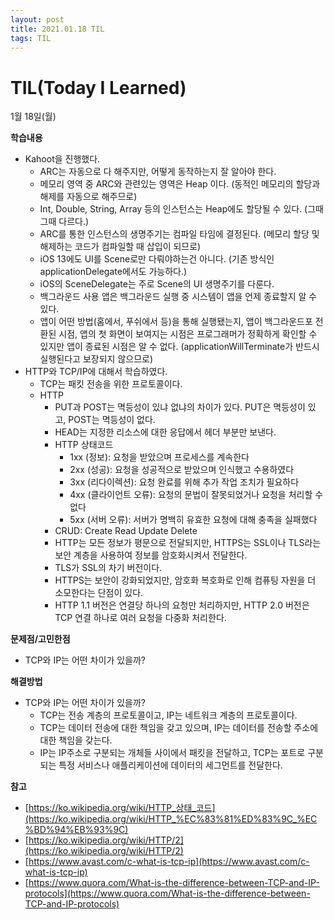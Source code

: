 ```yaml
---
layout: post
title: 2021.01.18 TIL
tags: TIL
---
```

# TIL(Today I Learned)

1월 18일(월)

**학습내용**

- Kahoot을 진행했다.
    - ARC는 자동으로 다 해주지만, 어떻게 동작하는지 잘 알아야 한다.
    - 메모리 영역 중 ARC와 관련있는 영역은 Heap 이다. (동적인 메모리의 할당과 해제를 자동으로 해주므로)
    - Int, Double, String, Array 등의 인스턴스는 Heap에도 할당될 수 있다. (그때 그때 다르다.)
    - ARC를 통한 인스턴스의 생명주기는 컴파일 타임에 결정된다. (메모리 할당 및 해제하는 코드가 컴파일할 때 삽입이 되므로)
    - iOS 13에도 UI를 Scene로만 다뤄야하는건 아니다. (기존 방식인 applicationDelegate에서도  가능하다.)
    - iOS의 SceneDelegate는 주로 Scene의 UI 생명주기를 다룬다.
    - 백그라운드 사용 앱은 백그라운드 실행 중 시스템이 앱을 언제 종료할지 알 수 있다.
    - 앱이 어떤 방법(홈에서, 푸쉬에서 등)을 통해 실행됐는지, 앱이 백그라운드포 전환된 시점, 앱의 첫 화면이 보여지는 시점은 프로그래머가 정확하게 확인할 수 있지만 앱이 종료된 시점은 알 수 없다. (applicationWillTerminate가 반드시 실행된다고 보장되지 않으므로)
- HTTP와 TCP/IP에 대해서 학습하였다.
    - TCP는 패킷 전송을 위한 프로토콜이다.
    - HTTP
        - PUT과 POST는 멱등성이 있냐 없냐의 차이가 있다. PUT은 멱등성이 있고, POST는 멱등성이 없다.
        - HEAD는 지정한 리소스에 대한 응답에서 헤더 부분만 보낸다.
        - HTTP 상태코드
            - 1xx (정보): 요청을 받았으며 프로세스를 계속한다
            - 2xx (성공): 요청을 성공적으로 받았으며 인식했고 수용하였다
            - 3xx (리다이렉션): 요청 완료를 위해 추가 작업 조치가 필요하다
            - 4xx (클라이언트 오류): 요청의 문법이 잘못되었거나 요청을 처리할 수 없다
            - 5xx (서버 오류): 서버가 명백히 유효한 요청에 대해 충족을 실패했다
        - CRUD: Create Read Update Delete
        - HTTP는 모든 정보가 평문으로 전달되지만, HTTPS는 SSL이나 TLS라는 보안 계층을 사용하여 정보를 암호화시켜서 전달한다.
        - TLS가 SSL의 차기 버전이다.
        - HTTPS는 보안이 강화되었지만, 암호화 복호화로 인해 컴퓨팅 자원을 더 소모한다는 단점이 있다.
        - HTTP 1.1 버전은 연결당 하나의 요청만 처리하지만, HTTP 2.0 버전은 TCP 연결 하나로 여러 요청을 다중화 처리한다.

**문제점/고민한점**

- TCP와 IP는 어떤 차이가 있을까?

**해결방법**

- TCP와 IP는 어떤 차이가 있을까?
    - TCP는 전송 계층의 프로토콜이고, IP는 네트워크 계층의 프로토콜이다.
    - TCP는 데이터 전송에 대한 책임을 갖고 있으며, IP는 데이터를 전송할 주소에 대한 책임을 갖는다.
    - IP는 IP주소로 구분되는 개체들 사이에서 패킷을 전달하고, TCP는 포트로 구분되는 특정 서비스나 애플리케이션에 데이터의 세그먼트를 전달한다.

**참고**

- [https://ko.wikipedia.org/wiki/HTTP_상태_코드](https://ko.wikipedia.org/wiki/HTTP_%EC%83%81%ED%83%9C_%EC%BD%94%EB%93%9C)
- [https://ko.wikipedia.org/wiki/HTTP/2](https://ko.wikipedia.org/wiki/HTTP/2)
- [https://www.avast.com/c-what-is-tcp-ip](https://www.avast.com/c-what-is-tcp-ip)
- [https://www.quora.com/What-is-the-difference-between-TCP-and-IP-protocols](https://www.quora.com/What-is-the-difference-between-TCP-and-IP-protocols)
